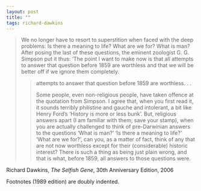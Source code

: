 ```yaml
---
layout: post
title: ""
tags: richard-dawkins
---
```


> We no longer have to resort to superstition when faced with the deep problems: Is there a meaning to life? What are we for? What is man? After posing the last of these questions, the eminent zoologist G. G. Simpson put it thus: ‘The point I want to make now is that all attempts to answer that question before 1859 are worthless and that we will be better off if we ignore them completely.
> 
> > attempts to answer that question before 1859 are worthless. . .
> > 
> > Some people, even non-religious people, have taken offence at the quotation from Simpson. I agree that, when you first read it, it sounds terribly philistine and gauche and intolerant, a bit like Henry Ford’s ‘History is more or less bunk’. But, religious answers apart (I am familiar with them; save your stamp), when you are actually challenged to think of pre-Darwinian answers to the questions ‘What is man?’ ‘Is there a meaning to life?’ ‘What are we for?’, can you, as a matter of fact, think of any that are not now worthless except for their (considerable) historic interest? There is such a thing as being just plain wrong, and that is what, before 1859, all answers to those questions were.

Richard Dawkins, _The Selfish Gene_, 30th Anniversary Edition, 2006

Footnotes (1989 edition) are doubly indented.